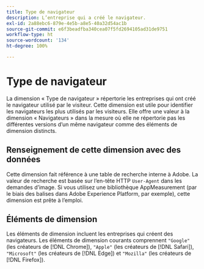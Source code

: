 ```yaml
---
title: Type de navigateur
description: L’entreprise qui a créé le navigateur.
exl-id: 2a88ebc6-879e-4e5b-a8e5-40a32d54ac1b
source-git-commit: e6f3beadfba340cea07f5fd2694105ad31de9751
workflow-type: ht
source-wordcount: '134'
ht-degree: 100%

---
```


# Type de navigateur

La dimension « Type de navigateur » répertorie les entreprises qui ont créé le navigateur utilisé par le visiteur. Cette dimension est utile pour identifier les navigateurs les plus utilisés par les visiteurs. Elle offre une valeur à la dimension « Navigateurs » dans la mesure où elle ne répertorie pas les différentes versions d’un même navigateur comme des éléments de dimension distincts.

## Renseignement de cette dimension avec des données

Cette dimension fait référence à une table de recherche interne à Adobe. La valeur de recherche est basée sur l’en-tête HTTP `User-Agent` dans les demandes d’image. Si vous utilisez une bibliothèque AppMeasurement (par le biais des balises dans Adobe Experience Platform, par exemple), cette dimension est prête à l’emploi.

## Éléments de dimension

Les éléments de dimension incluent les entreprises qui créent des navigateurs. Les éléments de dimension courants comprennent `"Google"` (les créateurs de [!DNL Chrome]), `"Apple"` (les créateurs de [!DNL Safari]), `"Microsoft"` (les créateurs de [!DNL Edge]) et `"Mozilla"` (les créateurs de [!DNL Firefox]).
